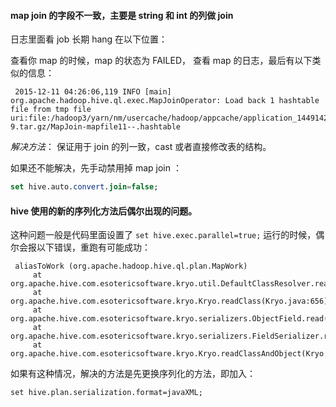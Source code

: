 ####  map join 的字段不一致，主要是 string 和 int 的列做 join

日志里面看 job 长期 hang 在以下位置：



查看你 map 的时候，map 的状态为 FAILED， 查看 map 的日志，最后有以下类似的信息：
``` 
 2015-12-11 04:26:06,119 INFO [main] org.apache.hadoop.hive.ql.exec.MapJoinOperator: Load back 1 hashtable file from tmp file uri:file:/hadoop3/yarn/nm/usercache/hadoop/appcache/application_1449142557781_73597/container_e11_1449142557781_73597_01_000002/Stage-9.tar.gz/MapJoin-mapfile11--.hashtable
``` 

*解决方法*： 保证用于 join 的列一致，cast 或者直接修改表的结构。

如果还不能解决，先手动禁用掉 map join ：

```sql
set hive.auto.convert.join=false;
```


#### hive 使用的新的序列化方法后偶尔出现的问题。

这种问题一般是代码里面设置了 `set hive.exec.parallel=true;` 运行的时候，偶尔会报以下错误，重跑有可能成功：
``` 
 aliasToWork (org.apache.hadoop.hive.ql.plan.MapWork)
     at org.apache.hive.com.esotericsoftware.kryo.util.DefaultClassResolver.readClass(DefaultClassResolver.java:119)
     at org.apache.hive.com.esotericsoftware.kryo.Kryo.readClass(Kryo.java:656)
     at org.apache.hive.com.esotericsoftware.kryo.serializers.ObjectField.read(ObjectField.java:99)
     at org.apache.hive.com.esotericsoftware.kryo.serializers.FieldSerializer.read(FieldSerializer.java:507)
     at org.apache.hive.com.esotericsoftware.kryo.Kryo.readClassAndObject(Kryo.java:776)
``` 

如果有这种情况，解决的方法是先更换序列化的方法，即加入：
```
set hive.plan.serialization.format=javaXML;
``` 
